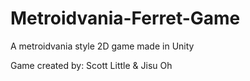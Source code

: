 # Metroidvania-Ferret-Game
A metroidvania style 2D game made in Unity

Game created by: Scott Little & Jisu Oh